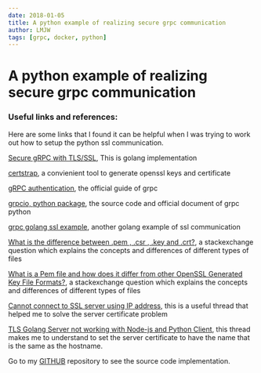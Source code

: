```yaml
---
date: 2018-01-05
title: A python example of realizing secure grpc communication
author: LMJW
tags: [grpc, docker, python]
---
```


# A python example of realizing secure grpc communication

### Useful links and references:

Here are some links that I found it can be helpful when I was trying to work out how to setup the python ssl communication.

[Secure gRPC with TLS/SSL](https://bbengfort.github.io/programmer/2017/03/03/secure-grpc.html), This is golang implementation

[certstrap](https://github.com/square/certstrap#sign-certificate-request-of-host-and-generate-the-certificate), a convienient tool to generate openssl keys and certificate

[gRPC authentication](https://grpc.io/docs/guides/auth.html), the official guide of grpc

[grpcio, python package](https://grpc.io/grpc/python/grpc.html?highlight=credentials#grpc.ssl_server_credentials), the source code and official document of grpc python

[grpc golang ssl example](https://github.com/grpc/grpc-go/blob/master/credentials/credentials.go), another golang example of ssl communication

[What is the difference between .pem , .csr , .key and .crt?](https://crypto.stackexchange.com/questions/43697/what-is-the-difference-between-pem-csr-key-and-crt), a stackexchange question which explains the concepts and differences of different types of files

[What is a Pem file and how does it differ from other OpenSSL Generated Key File Formats?](https://serverfault.com/questions/9708/what-is-a-pem-file-and-how-does-it-differ-from-other-openssl-generated-key-file), a stackexchange question which explains the concepts and differences of different types of files

[Cannot connect to SSL server using IP address](https://github.com/grpc/grpc/issues/2691#issuecomment-154841833), this is a useful thread that helped me to solve the server certificate problem

[TLS Golang Server not working with Node-js and Python Client](https://github.com/grpc/grpc/issues/10062), this thread makes me to understand to set the server certificate to have the name that is the same as the hostname.



Go to my [GITHUB](https://github.com/LMJW/grpc_ssl) repository to see the source code implementation.
